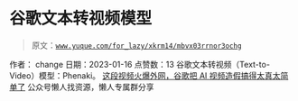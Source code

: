 # 谷歌文本转视频模型

> 原文：[`www.yuque.com/for_lazy/xkrm14/mbvx03rrnor3ochg`](https://www.yuque.com/for_lazy/xkrm14/mbvx03rrnor3ochg)

<ne-p id="uaee6c6bf" data-lake-id="uaee6c6bf"><ne-text id="u2e71ed36">作者： change</ne-text></ne-p> <ne-p id="u066e8e10" data-lake-id="u066e8e10"><ne-text id="uabf99fbb">日期：2023-01-16</ne-text></ne-p> <ne-p id="u3894b3c4" data-lake-id="u3894b3c4"><ne-text id="ufe9bfbf5">点赞数：</ne-text><ne-text id="uf6c23c37" ne-bold="true">13</ne-text></ne-p> <ne-hole id="ub642c320" data-lake-id="ub642c320"><ne-card data-card-name="hr" data-card-type="block" id="IJtdt" data-event-boundary="card"><ne-p id="u419c7596" data-lake-id="u419c7596"><ne-text id="ue37a8f10">谷歌文本转视频（Text-to-Video）模型：Phenaki。</ne-text> [<ne-text id="ucac58eaa">这段视频火爆外网，谷歌把 AI 视频造假搞得太真太简单了</ne-text>](https://mp.weixin.qq.com/s/IYVexD1MGkgFS0C5z98xlg)</ne-p> <ne-hole id="u4b2028b3" data-lake-id="u4b2028b3"><ne-card data-card-name="hr" data-card-type="block" id="B25sF" data-event-boundary="card"><ne-p id="u36f68e3e" data-lake-id="u36f68e3e"><ne-text id="u1c66c104">公众号懒人找资源，懒人专属群分享</ne-text></ne-p></ne-card></ne-hole></ne-card></ne-hole>